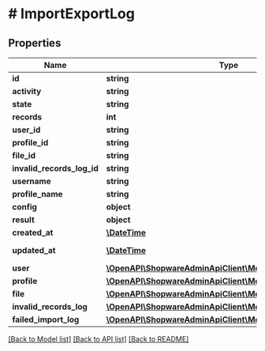 # # ImportExportLog

## Properties

Name | Type | Description | Notes
------------ | ------------- | ------------- | -------------
**id** | **string** |  | [optional]
**activity** | **string** |  |
**state** | **string** |  |
**records** | **int** |  |
**user_id** | **string** |  | [optional]
**profile_id** | **string** |  | [optional]
**file_id** | **string** |  | [optional]
**invalid_records_log_id** | **string** |  | [optional]
**username** | **string** |  | [optional]
**profile_name** | **string** |  | [optional]
**config** | **object** |  |
**result** | **object** |  | [optional]
**created_at** | [**\DateTime**](\DateTime.md) |  | [readonly]
**updated_at** | [**\DateTime**](\DateTime.md) |  | [optional] [readonly]
**user** | [**\OpenAPI\ShopwareAdminApiClient\Model\User**](User.md) |  | [optional]
**profile** | [**\OpenAPI\ShopwareAdminApiClient\Model\ImportExportProfile**](ImportExportProfile.md) |  | [optional]
**file** | [**\OpenAPI\ShopwareAdminApiClient\Model\ImportExportFile**](ImportExportFile.md) |  | [optional]
**invalid_records_log** | [**\OpenAPI\ShopwareAdminApiClient\Model\ImportExportLog**](ImportExportLog.md) |  | [optional]
**failed_import_log** | [**\OpenAPI\ShopwareAdminApiClient\Model\ImportExportLog**](ImportExportLog.md) |  | [optional]

[[Back to Model list]](../../README.md#models) [[Back to API list]](../../README.md#endpoints) [[Back to README]](../../README.md)
